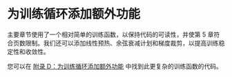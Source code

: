 # 为训练循环添加额外功能

主要章节使用了一个相对简单的训练函数，以保持代码的可读性，并使第 5 章符合页数限制。我们还可以添加线性预热、余弦衰减计划和梯度裁剪，以提高训练稳定性和收敛性。

您可以在 [附录 D：为训练循环添加额外功能](../../appendix-D/01_main-chapter-code/appendix-D.ipynb) 中找到此更复杂的训练函数的代码。